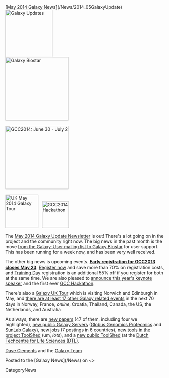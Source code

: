 <div class='newsItemHeader'>[May 2014 Galaxy News](/News/2014_05GalaxyUpdate)</div>

<div class='left'>
<a href='/GalaxyUpdates/2014_05/'><img src='/Images/Logos/GalaxyUpdate200.png' alt='Galaxy Updates' width=150 /></a></div>
<div class='right'>
<a href='/GalaxyUpdates/2014_05/#galaxy-biostar'><img src='/Images/Logos/GalaxyBiostar.png' alt='Galaxy Biostar' width="200" /></a><br /><br />
<a href='/GalaxyUpdates/2014_05/#early-registration-closes-may-23'><img src='/Images/Logos/GCC2014LogoWide200.png' alt='GCC2014: June 30 - July 2' width="200" /></a><br /><br />
<a href='/GalaxyUpdates/2014_05/#uk-may-2014-galaxy-tour'><img src='/Images/Logos/UKMay2014Tour.png' alt='UK May 2014 Galaxy Tour' width="105px" /></a> &nbsp;
<a href='/GalaxyUpdates/2014_05/#galaxy-hackathon-at-gcc2014'><img src='/Images/Logos/GCC2014HackLogoSquare.png' alt='GCC2014 Hackathon' width="84" /></a> 
</div>

The [May 2014 Galaxy Update Newsletter](/GalaxyUpdates/2014_05) is out!  There's a lot going on in the project and the community right now.  The big news in the past month is the move [from the Galaxy-User mailing list to Galaxy Biostar](/GalaxyUpdates/2014_05/#galaxy-biostar) for user support.  This has been running for a week now, and has been very well received.  

The other big news is upcoming events.  **[Early registration for GCC2013 closes May 23](/GalaxyUpdates/2014_05/#gcc2014-june-30---july-2-baltimore)**.  [Register now](/Events/GCC2014/Register) and save more than 70% on registration costs, and [Training Day](/Events/GCC2014/TrainingDay) registration is an additional 55% off if you register for both at the same time.  We are also pleased to [announce this year's keynote speaker](/GalaxyUpdates/2014_05/#keynote-speaker-steven-salzberg) and the first ever [GCC Hackathon](/GalaxyUpdates/2014_05/#galaxy-hackathon-at-gcc2014).  

There's also a [Galaxy UK Tour](/GalaxyUpdates/2014_05/#uk-may-2014-galaxy-tour) which is visiting Norwich and Edinburgh in May, and [there are at least 17 other Galaxy related events](/GalaxyUpdates/2014_05/#other-events) in the next 70 days in Norway, France, *online*, Croatia, Thailand, Canada, the US, the Netherlands, and Australia

As always, there are [new papers](/GalaxyUpdates/2014_05/#new-papers) (47 of them, including four we highlighted), [new public Galaxy Servers](/GalaxyUpdates/2014_05/#new-public-servers) ([Globus Genomics Proteomics](/GalaxyUpdates/2014_05/#globus-genomics-proteomics) and [SunLab Galaxy](/GalaxyUpdates/2014_05/#sunlab)), [new jobs](/GalaxyUpdates/2014_05/#whos-hiring) (7 postings in 6 countries), [new tools in the project ToolShed](/GalaxyUpdates/2014_05/#galaxy_project_toolshed_new_repositories) (um, *lots*), and a [new public ToolShed](/GalaxyUpdates/2014_05/#new-public-tool-sheds) (at the [Dutch Techcentre for Life Sciences (DTL)](http://www.dtls.nl/dtl/).

[Dave Clements](/DaveClements) and the [Galaxy Team](/GalaxyTeam)

<div class='newsItemFooter'>Posted to the [Galaxy News](/News) on <<Date(2014-04-30T05:42:04Z)>></div>

CategoryNews
